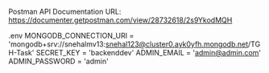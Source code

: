 Postman API Documentation URL: https://documenter.getpostman.com/view/28732618/2s9YkodMQH

.env
MONGODB_CONNECTION_URI = 'mongodb+srv://snehalmv13:snehal123@cluster0.ayk0yfh.mongodb.net/TGH-Task'
SECRET_KEY = 'backenddev'
ADMIN_EMAIL = 'admin@admin.com'
ADMIN_PASSWORD = 'admin'